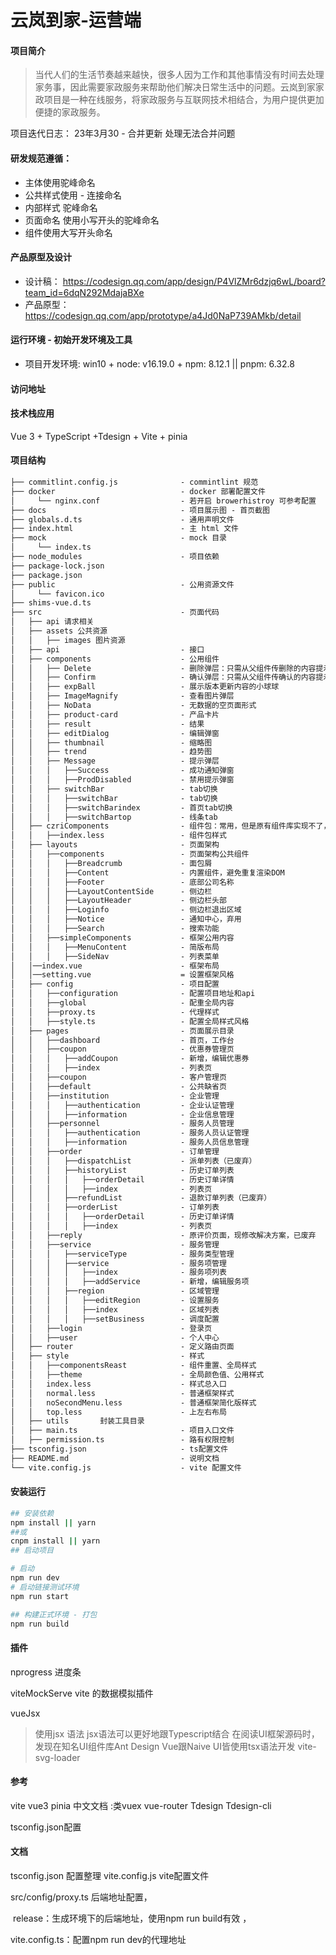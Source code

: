 # 云岚到家-运营端
#### 项目简介
> 当代人们的生活节奏越来越快，很多人因为工作和其他事情没有时间去处理家务事，因此需要家政服务来帮助他们解决日常生活中的问题。云岚到家家政项目是一种在线服务，将家政服务与互联网技术相结合，为用户提供更加便捷的家政服务。

项目迭代日志：
23年3月30 - 合并更新 处理无法合并问题
#### 研发规范遵循：

- 主体使用驼峰命名
- 公共样式使用 - 连接命名
- 内部样式 驼峰命名
- 页面命名 使用小写开头的驼峰命名
- 组件使用大写开头命名

#### 产品原型及设计
- 设计稿： https://codesign.qq.com/app/design/P4VlZMr6dzjq6wL/board?team_id=6dqN292MdajaBXe
- 产品原型： https://codesign.qq.com/app/prototype/a4Jd0NaP739AMkb/detail

#### 运行环境 - 初始开发环境及工具

- 项目开发环境: win10 + node: v16.19.0 + npm: 8.12.1 || pnpm: 6.32.8 

#### 访问地址


#### 技术栈应用
Vue 3 + TypeScript +Tdesign + Vite + pinia
#### 项目结构
```html
├── commitlint.config.js              - commintlint 规范
├── docker                            - docker 部署配置文件
│     └── nginx.conf                  - 若开启 browerhistroy 可参考配置
├── docs                              - 项目展示图 - 首页截图      
├── globals.d.ts                      - 通用声明文件        
├── index.html                        - 主 html 文件
├── mock                              - mock 目录
│     └── index.ts
├── node_modules                      - 项目依赖
├── package-lock.json
├── package.json
├── public                            - 公用资源文件  
│     └── favicon.ico
├── shims-vue.d.ts
├── src                               - 页面代码
│   ├── api 请求相关
│   ├── assets 公共资源
│   │   ├── images 图片资源
│   ├── api                           - 接口
│   ├── components                    - 公用组件
│   │   ├── Delete                    - 删除弹层：只需从父组件传删除的内容提示
│   │   ├── Confirm                   - 确认弹层：只需从父组件传确认的内容提示
│   │   ├── expBall                   - 展示版本更新内容的小球球
│   │   ├── ImageMagnify              - 查看图片弹层
│   │   ├── NoData                    - 无数据的空页面形式
│   │   ├── product-card              - 产品卡片
│   │   ├── result                    - 结果
│   │   ├── editDialog                - 编辑弹窗
│   │   ├── thumbnail                 - 缩略图
│   │   ├── trend                     - 趋势图
│   │   ├── Message                   - 提示弹层
│   │   │   ├──Success                - 成功通知弹窗
│   │   │   ├──ProdDisabled           - 禁用提示弹窗
│   │   ├── switchBar                 - tab切换
│   │   │   ├──switchBar              - tab切换
│   │   │   ├──switchBarindex         - 首页tab切换
│   │   │   ├──switchBartop           - 线条tab
│   ├── czriComponents                - 组件包：常用，但是原有组件库实现不了，因此进行了二次开发
│   │   ├──index.less                 - 组件包样式
│   ├── layouts                       - 页面架构
│   │   ├──components				  - 页面架构公共组件
│   │   │   ├──Breadcrumb			  - 面包屑
│   │   │   ├──Content				  - 内置组件，避免重复渲染DOM
│   │   │   ├──Footer				  - 底部公司名称
│   │   │   ├──LayoutContentSide	  - 侧边栏
│   │   │   ├──LayoutHeader	  		  - 侧边栏头部
│   │   │   ├──Loginfo	  		  	  - 侧边栏退出区域
│   │   │   ├──Notice	  		  	  - 通知中心，弃用
│   │   │   ├──Search	  		  	  - 搜索功能
│   │   ├──simpleComponents		  	  - 框架公用内容
│   │   │   ├──MenuContent	  		  - 简版布局
│   │   │   ├──SideNav	  		  	  - 列表菜单
│   │──index.vue					  - 框架布局
│   │──setting.vue					  = 设置框架风格
│   ├── config                        - 项目配置
│   │   ├──configuration              - 配置项目地址和api
│   │   ├──global                     - 配重全局内容
│   │   ├──proxy.ts                   - 代理样式
│   │   ├──style.ts                   - 配置全局样式风格
│   ├── pages                         - 页面展示目录
│   │   ├──dashboard                  - 首页，工作台
│   │   ├──coupon                     - 优惠券管理页
│   │   │   ├──addCoupon              - 新增，编辑优惠券
│   │   │   ├──index                  - 列表页
│   │   ├──coupon                     - 客户管理页
│   │   ├──default                    - 公共缺省页
│   │   ├──institution                - 企业管理
│   │   │   ├──authentication         - 企业认证管理
│   │   │   ├──information            - 企业信息管理
│   │   ├──personnel                  - 服务人员管理
│   │   │   ├──authentication         - 服务人员认证管理
│   │   │   ├──information            - 服务人员信息管理
│   │   ├──order                      - 订单管理
│   │   │   ├──dispatchList           - 派单列表（已废弃）
│   │   │   ├──historyList            - 历史订单列表
│   │   │   │   ├──orderDetail        - 历史订单详情
│   │   │   │   ├──index              - 列表页
│   │   │   ├──refundList             - 退款订单列表（已废弃）
│   │   │   ├──orderList              - 订单列表
│   │   │   │   ├──orderDetail        - 历史订单详情
│   │   │   │   ├──index              - 列表页
│   │   ├──reply                      - 原评价页面，现修改解决方案，已废弃
│   │   ├──service                    - 服务管理
│   │   │   ├──serviceType            - 服务类型管理
│   │   │   ├──service                - 服务项管理
│   │   │   │   ├──index              - 服务项列表
│   │   │   │   ├──addService         - 新增，编辑服务项
│   │   │   ├──region                 - 区域管理
│   │   │   │   ├──editRegion         - 设置服务
│   │   │   │   ├──index              - 区域列表
│   │   │   │   ├──setBusiness        - 调度配置
│   │   ├──login                      - 登录页
│   │   ├──user                       - 个人中心
│   ├── router                        - 定义路由页面
│   ├── style                         - 样式
│   │   ├──componentsReast            - 组件重置、全局样式
│   │   ├──theme                      - 全局颜色值、公用样式
│   │   index.less                    - 样式总入口
│   │   normal.less                   - 普通框架样式
│   │   noSecondMenu.less             - 普通框架简化版样式
│   │   top.less                      - 上左右布局
│   ├── utils       封装工具目录
│   ├── main.ts						  - 项目入口文件
│   ├── permission.ts				  - 路有权限控制
├── tsconfig.json                     - ts配置文件
├── README.md                         - 说明文档  
└── vite.config.js                    - vite 配置文件
```
#### 安装运行

``` bash
## 安装依赖
npm install || yarn 
##或
cnpm install || yarn 
## 启动项目 

# 启动
npm run dev
# 启动链接测试环境
npm run start

## 构建正式环境 - 打包
npm run build

```
#### 插件
nprogress 进度条 

viteMockServe vite 的数据模拟插件

vueJsx 
> 使用jsx 语法 jsx语法可以更好地跟Typescript结合 在阅读UI框架源码时，发现在知名UI组件库Ant Design Vue跟Naive UI皆使用tsx语法开发
vite-svg-loader



#### 参考

vite
vue3
pinia 中文文档 :类vuex 
vue-router
Tdesign
Tdesign-cli

tsconfig.json配置 
#### 文档
tsconfig.json 配置整理
vite.config.js vite配置文件

src/config/proxy.ts 后端地址配置，

​	release：生成环境下的后端地址，使用npm run build有效 ，

vite.config.ts：配置npm run dev的代理地址	

